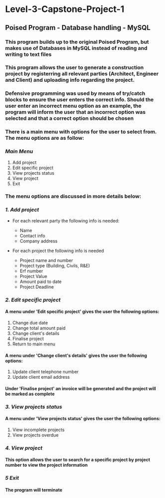 # Level-3-Capstone-Project-1
## Poised Program - Database handling - MySQL
### This program builds up to the original Poised Program, but makes use of Databases in MySQL instead of reading and writing to text files
### This program allows the user to generate a construction project by registerring all relevant parties (Architect, Engineer and Client) and uploading info regarding the project. 
### Defensive programming was used by means of try/catch blocks to ensure the user enters the correct info. Should the user enter an incorrect menu option as an example, the program will inform the user that an incorrect option was selected and that a correct option should be chosen
### There is a main menu with options for the user to select from. The menu options are as follow:
### *Main Menu*
1. Add project
2. Edit specific project
3. View projects status
4. View project
5. Exit
### The menu options are discussed in more details below:
### *1. Add project*
* For each relevant party the following info is needed:
  - Name
  - Contact info
  - Company address

* For each project the following info is needed
  - Project name and number
  - Project type (Building, Civils, R&E)
  - Erf number
  - Project Value
  - Amount paid to date
  - Project Deadline

### *2. Edit specific project* 
#### A menu under 'Edit specific project' gives the user the following options:
1. Change due date
2. Change total amount paid
3. Change client's details
4. Finalise project
5. Return to main menu

#### A menu under 'Change client's details' gives the user the following options:
1. Update client telephone number
2. Update client email address

#### Under 'Finalise project' an invoice will be generated and the project will be marked as complete

### *3. View projects status*
#### A menu under 'View projects status' gives the user the following options:
1. View incomplete projects
2. View projects overdue

### *4. View project*
#### This option allows the user to search for a specific project by project number to view the project information

###  *5 Exit*
#### The program will terminate
